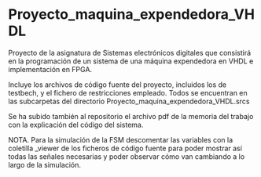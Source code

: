 # Proyecto_maquina_expendedora_VHDL
Proyecto de la asignatura de Sistemas electrónicos digitales que consistirá en la programación de un sistema de una máquina expendedora en VHDL e implementación en FPGA.

Incluye los archivos de código fuente del proyecto, incluidos los de testbech, y el fichero de restricciones empleado. Todos se encuentran en las subcarpetas del directorio Proyecto_maquina_expendedora_VHDL.srcs

Se ha subido también al repositorio el archivo pdf de la memoria del trabajo con la explicación del código del sistema.

NOTA. Para la simulación de la FSM descomentar las variables con la coletilla _viewer de los ficheros de código fuente para poder mostrar así todas las señales necesarias y poder observar cómo van cambiando a lo largo de la simulación.
